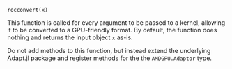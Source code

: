 ```
rocconvert(x)
```

This function is called for every argument to be passed to a kernel, allowing it to be converted to a GPU-friendly format. By default, the function does nothing and returns the input object `x` as-is.

Do not add methods to this function, but instead extend the underlying Adapt.jl package and register methods for the the `AMDGPU.Adaptor` type.
